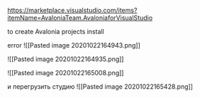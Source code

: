 https://marketplace.visualstudio.com/items?itemName=AvaloniaTeam.AvaloniaforVisualStudio

to create Avalonia projects install

error
![[Pasted image 20201022164943.png]]

![[Pasted image 20201022164935.png]]

![[Pasted image 20201022165008.png]]

и перегрузить студию
![[Pasted image 20201022165428.png]]